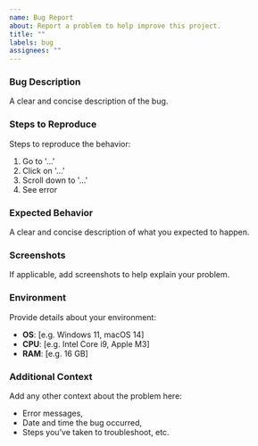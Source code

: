 ```yaml
---
name: Bug Report
about: Report a problem to help improve this project.
title: ""
labels: bug
assignees: ""
---
```


### Bug Description

A clear and concise description of the bug.

### Steps to Reproduce

Steps to reproduce the behavior:

1. Go to '...'
2. Click on '...'
3. Scroll down to '...'
4. See error

### Expected Behavior

A clear and concise description of what you expected to happen.

### Screenshots

If applicable, add screenshots to help explain your problem.

### Environment

Provide details about your environment:

- **OS**: [e.g. Windows 11, macOS 14]
- **CPU**: [e.g. Intel Core i9, Apple M3]
- **RAM**: [e.g. 16 GB]

### Additional Context

Add any other context about the problem here:

- Error messages,
- Date and time the bug occurred,
- Steps you’ve taken to troubleshoot, etc.
